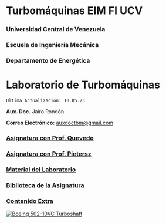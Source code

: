 # Turbomáquinas EIM FI UCV

### Universidad Central de Venezuela
### Escuela de Ingeniería Mecánica
### Departamento de Energética

# Laboratorio de Turbomáquinas

`Ultima Actualización: 10.05.23`

**Aux. Doc.** Jairo Rondón

**Correo Electrónico:** auxdoctbm@gmail.com

### [Asignatura con Prof. Quevedo](https://drive.google.com/drive/folders/1R5JSDZboOu0VbNaAEiciUP_VfhubQJN8?usp=share_link)

### [Asignatura con Prof. Pietersz](https://drive.google.com/drive/folders/136PQIgiTs8XczjvUdWEPab50ccBpc-rs?usp=share_link)

### [Material del Laboratorio](lab.md)

### [Biblioteca de la Asignatura](https://drive.google.com/drive/folders/12eksAWRprspRcmUTgYoTeFGGYBY9jICP?usp=share_link)

### [Contenido Extra](https://drive.google.com/drive/folders/1Pdp0YpfzIEkhYrW2D95vVhNiIpcqg9eg?usp=share_link)

[![Boeing 502-10VC Turboshaft](https://lh3.googleusercontent.com/KCpiNqtsi2I6aEkWwagw_Ffk1m5REwTVaN9N8MImWwycRTaR_4OVjAhRyZQmfsbByS0QTNqeQ66sjZleFmkcoTE67bpVYI5pYY7HG7rHnV-j--_aMSRcY0H2nvufPypMSZNsn3RS-Q=w2400)](https://airandspace.si.edu/collection-objects/boeing-t50-bo-8a-502-10vc-turboshaft-engine/nasm_A19740506000)
